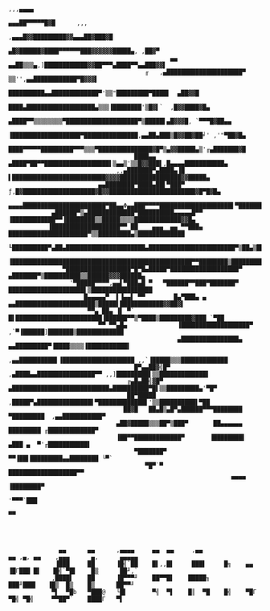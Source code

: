 
     
     
     
                                                                                ,,,▄▄▄▄
                                                                          ▄▄▄██▀▀▀▀▀█▓█      ,,,
                                                                    ,▄▄▄█▓▓█████████▓▓▄▄▄██▓███▓█
                                                       ▄█▓██████▓████▀▀▀▀▀▀███▓▓▓▓▓▓█████▄, ,██▓▀
                                                 ▄▄ ▄▄██▒▒▒▄,]████████████▓▓██▀▀▀▄████▀▀▄▄███▓▓▌
                                          ╓   ,▄█████████████████████▀ ▒▒'',▄▄████████████▀█▓▓▓▌
                                          ██████████▄▄█████████████▀'▒▒"█████████▀████▌  ▄██▓▓█
                                          ████▄███████████████████▄▒▒▒▐████████'▒█▓▌`  ,█▓▓████▓█▄
                                         ▄████▀▀▒▒▒▒▒▒▒▒▀████████████████████▀▒█████▌▄█▓▓▓█, `▀▀▀█▓██▄▄
                                        ▐███████████████████▀███████████████,▄▄██▄███▒█▓▓██▓██╛' ,'"▀██▓█▄
                                        ████▀▀▀▀▀█████████▀▀▀▒▒▒▀███████████████▓█▀▒▄▓▓█████▄▒'╓▄███████▓█
                                       ████▄▄  ▄████▀██▀▀██████████████████▌▒▄▄▒'▒▒█▓▓███▌,█▄▄▄▄███████████▄
                                  ,,▄███████▀▄████▄▐█  ▌██████████████████████████▓▓▓▓█████████████████▓▓█████▄
                             ▄▄████████▀████▄██▌▀███▀ ƒ,█▓████████████████████▓█▓▓████████████████████████▓█▀█▓█▄
                    ▄▄▄▄███████████████████████▀██▄▄Φ▄▄███▀▀▀▀████████████████████▌▀████████▀▒▀██████████████
                ▄██████▀▒▄█████████████▀██████████▄▄▄▄▄█▀▀ ▐████████████▀▀▐████████▒▒█████▒▒▒▒█████████████▓▓█▄
               ▐███████████████████▀▀ ██    ▄▄▄  ▄▄ ▀▀███▄ ██████████████████████▀▒▒█████████▄▒█████████████
                ╙██████████▀▄██▄██████████████████████▄████████████████████████▀▒██▄▒█████████████████████▀
                  ▐██████████████████████████████████████████████████▀▀████████▒█████████▀▀███████▓▓██████▌
                   ▀██████████████████▀█▀█▄█████▀███████████████████▀ ▄███████▀▒██████████▒▒██████▓▓▓██████▄
                     '▀█████▀▀▀▀,▄▄▌▀███▄█ ▀   ▀██████▀▀███▀███████▀ █████████████████████▌▒█████████████████
                         █▄▄▄▄▄▀  ▌▐▄▄▌ ▀▀        █▄▀███▄ ▄  ▄▄██████████████████████▒█████▌████████████▓▓██▓▌
                          ▀▀▄ ██▄ ▐▌ ▀`            █▌████████████████████████▐██████▀▀▒▀████▒█████████▓███ `▀██
                             ▀▀ ▀▀▄█▄              ▐███████████████████▀  ,`▀▐██████]███████▒█████████████
                                                   ▄████████████████▄   ▄▄█████████▀▐████▒▒▒▒▐███████████▌
                                            ,▄▄██████████▌▐████████████████████ ,,`▐█████▒▒▒█████████████
                                       █▀▄▄██▓╣█▀ ,▄████▄▄████████████████▀▀ ,,]█████████▌▒▒█████████████▌
                                     ╔▄█▄██╣▓█▀ ▄███████████████████████████▄██████████▀█▌▒▒█████████▄'▀█▀
                                     ██▀█████ ,█████▀▄███████████████▌▀█████████████▌'▒▒██████████▌▀██
                                    ██▓█   ██▄█▒▄█▀▄██████▀▀▀████████  ▀█████████  ,▄▄███████████▀
                                  ▄██▓█████▒▒▒██▀▒███▀       ██▄▄▄▄▄▄   █████████ ╓█████████████▀
                                  ▐██▀▀█████████████▀       ▐████████▌ ▄███ ▄  ▀'╓███████████▌
                                       ▀███████▀                ▀▀▐██▌█████████▄▄████████ └▀`
                                          ▀█▀`▀                   ███████████████████▀▀
                                                                  ▀▀▀▀   ▐████████▀
                                                                         '▀▀▀`███
                                                                              ▀▀
     
     
     
     
                  ▄▄      ▄▄      ,▄▄▄▄     ▄▄  ▄▄     ,▄▄                  ▄▄ ,▄, ▄▄    ,▄▄▄      ▄,      ▄▄▄▄▄
                 ▐███     ██      ▐█╣`██    █▌,,█▌     ███▌     █╗    ▄▄    ▐█Γ███ █▌   ▐█╣`▀█▌    █▒      ██╜,`
                ,████▌    ██      ▐█▀▀▀╜    ██▀▀█▌    █████╖                 ███╜███▌   ▐█▒  █▒    █▒      ██▀▀╜
                ▀▌  ▀█b   ▀███@   └█▌       ▀╣  ▀▌    █║  ▀█    █╣    ▀█Γ    ▀█╣ ▀█╣     ▀▀██▀`    ████Γ   ▀▌
     
